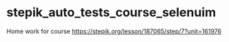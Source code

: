 # stepik_auto_tests_course_selenuim
Home work for course
https://stepik.org/lesson/187065/step/7?unit=161976